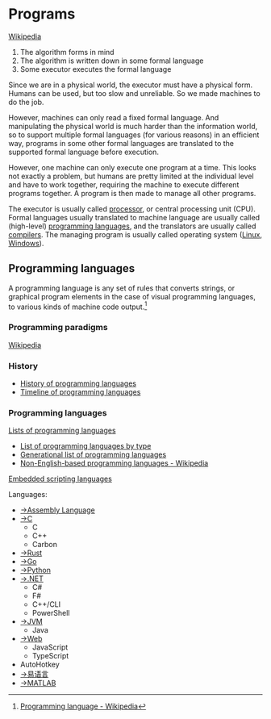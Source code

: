 # Programs
[Wikipedia](https://en.wikipedia.org/wiki/Computer_program)

1. The algorithm forms in mind
2. The algorithm is written down in some formal language
3. Some executor executes the formal language

Since we are in a physical world, the executor must have a physical form. Humans can be used, but too slow and unreliable. So we made machines to do the job.

However, machines can only read a fixed formal language. And manipulating the physical world is much harder than the information world, so to support multiple formal languages (for various reasons) in an efficient way, programs in some other formal languages are translated to the supported formal language before execution.

However, one machine can only execute one program at a time. This looks not exactly a problem, but humans are pretty limited at the individual level and have to work together, requiring the machine to execute different programs together. A program is then made to manage all other programs.

The executor is usually called [processor](Processors/README.md), or central processing unit (CPU). Formal languages usually translated to machine language are usually called (high-level) [programming languages](#programming-languages), and the translators are usually called [compilers](Compilers/README.md). The managing program is usually called operating system ([Linux](https://github.com/Chaoses-Ib/Linux), [Windows](https://github.com/Chaoses-Ib/Windows)).

## Programming languages
A programming language is any set of rules that converts strings, or graphical program elements in the case of visual programming languages, to various kinds of machine code output.[^wiki]

[^wiki]: [Programming language - Wikipedia](https://en.wikipedia.org/wiki/Programming_language)

### Programming paradigms
[Wikipedia](https://en.wikipedia.org/wiki/Programming_paradigm)

### History
- [History of programming languages](https://en.wikipedia.org/wiki/History_of_programming_languages)
- [Timeline of programming languages](https://en.wikipedia.org/wiki/Timeline_of_programming_languages)

### Programming languages
[Lists of programming languages](https://en.wikipedia.org/wiki/Lists_of_programming_languages)
- [List of programming languages by type](https://en.wikipedia.org/wiki/List_of_programming_languages_by_type)
- [Generational list of programming languages](https://en.wikipedia.org/wiki/Generational_list_of_programming_languages)
- [Non-English-based programming languages - Wikipedia](https://en.wikipedia.org/wiki/Non-English-based_programming_languages)

[Embedded scripting languages](https://github.com/dbohdan/embedded-scripting-languages)

Languages:
- [→Assembly Language](https://github.com/Chaoses-Ib/ComputerHardware#instruction-set-architectures)
- [→C](https://github.com/Chaoses-Ib/Cpp#languages)
  - C
  - C++
  - Carbon
- [→Rust](https://github.com/Chaoses-Ib/Rust)
- [→Go](https://github.com/Chaoses-Ib/Go)
- [→Python](https://github.com/Chaoses-Ib/Python)
- [→.NET](https://github.com/Chaoses-Ib/.NET#languages)
  - C#
  - F#
  - C++/CLI
  - PowerShell
- [→JVM](https://github.com/Chaoses-Ib/Java#languages)
  - Java
- [→Web](https://github.com/Chaoses-Ib/Web#javascript)
  - JavaScript
  - TypeScript
- AutoHotkey
- [→易语言](https://github.com/Chaoses-Ib/EPL)
- [→MATLAB](https://github.com/Chaoses-Ib/ComputationalMathematics/tree/main#matlab)